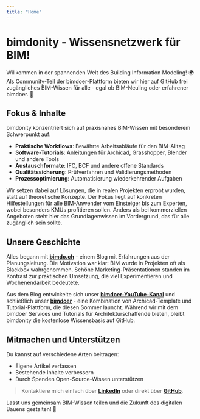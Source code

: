 ```yaml
---
title: "Home"
---
```


# bimdonity - Wissensnetzwerk für BIM!

Willkommen in der spannenden Welt des Building Information Modeling! 🌍
Als Community-Teil der bimdoer-Plattform bieten wir hier auf GitHub frei zugängliches BIM-Wissen für alle - egal ob BIM-Neuling oder erfahrener bimdoer. 🚀

## Fokus & Inhalte
bimdonity konzentriert sich auf praxisnahes BIM-Wissen mit besonderem Schwerpunkt auf:

- **Praktische Workflows**: Bewährte Arbeitsabläufe für den BIM-Alltag
- **Software-Tutorials**: Anleitungen für Archicad, Grasshopper, Blender und andere Tools
- **Austauschformate**: IFC, BCF und andere offene Standards
- **Qualitätssicherung**: Prüfverfahren und Validierungsmethoden
- **Prozessoptimierung**: Automatisierung wiederkehrender Aufgaben

Wir setzen dabei auf Lösungen, die in realen Projekten erprobt wurden, statt auf theoretische Konzepte. Der Fokus liegt auf konkreten Hilfestellungen für alle BIM-Anwender vom Einsteiger bis zum Experten, wobei besonders KMUs profitieren sollen. Anders als bei kommerziellen Angeboten steht hier das Grundlagenwissen im Vordergrund, das für alle zugänglich sein sollte.

## Unsere Geschichte
Alles begann mit [**bimdo.ch**](https://bimdo.ch) - einem Blog mit Erfahrungen aus der Planungsleitung. Die Motivation war klar: BIM wurde in Projekten oft als Blackbox wahrgenommen. Schöne Marketing-Präsentationen standen im Kontrast zur praktischen Umsetzung, die viel Experimentieren und Wochenendarbeit bedeutete.

Aus dem Blog entwickelte sich unser [**bimdoer-YouTube-Kanal**](https://www.youtube.com/@bimdoer) und schließlich unser [**bimdoer**](https://bimdo.ch/bimdoer) - eine Kombination von Archicad-Template und Tutorial-Plattform, die diesen Sommer launcht. Während wir mit dem bimdoer Services und Tutorials für Architekturschaffende bieten, bleibt bimdonity die kostenlose Wissensbasis auf GitHub.

## Mitmachen und Unterstützen
Du kannst auf verschiedene Arten beitragen:
- Eigene Artikel verfassen
- Bestehende Inhalte verbessern
- Durch Spenden Open-Source-Wissen unterstützen
> Kontaktiere mich einfach über [**LinkedIn**](https://www.linkedin.com/in/manuel-emmenegger-45353819b/) oder direkt über [**GitHub**](https://github.com/bimdoer/).

Lasst uns gemeinsam BIM-Wissen teilen und die Zukunft des digitalen Bauens gestalten! 🤝